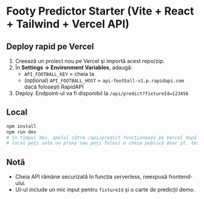 # Footy Predictor Starter (Vite + React + Tailwind + Vercel API)

## Deploy rapid pe Vercel
1. Creează un proiect nou pe Vercel și importă acest repo/zip.
2. În **Settings → Environment Variables**, adaugă:
   - `API_FOOTBALL_KEY` = cheia ta
   - (opțional) `API_FOOTBALL_HOST` = `api-football-v1.p.rapidapi.com` dacă folosești RapidAPI
3. Deploy. Endpoint-ul va fi disponibil la `/api/predict?fixtureId=123456`

## Local
```bash
npm install
npm run dev
# în timpul dev, apelul către /api/predict funcționează pe Vercel după deploy.
# local poți seta un proxy sau poți folosi o cheie publică doar pt. test, dar nu recomand.
```

## Notă
- Cheia API rămâne securizată în funcția serverless, neexpusă frontend-ului.
- UI-ul include un mic input pentru `fixtureId` și o carte de predicții demo.
